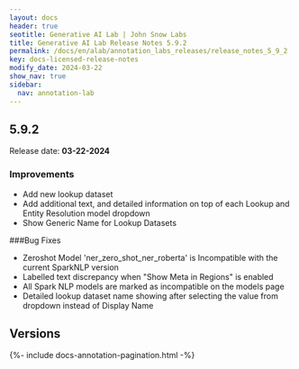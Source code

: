 ```yaml
---
layout: docs
header: true
seotitle: Generative AI Lab | John Snow Labs
title: Generative AI Lab Release Notes 5.9.2
permalink: /docs/en/alab/annotation_labs_releases/release_notes_5_9_2
key: docs-licensed-release-notes
modify_date: 2024-03-22
show_nav: true
sidebar:
  nav: annotation-lab
---
```


<div class="h3-box" markdown="1">

## 5.9.2

Release date: **03-22-2024**

### Improvements
- Add new lookup dataset
- Add additional text, and detailed information on top of each Lookup and Entity Resolution model dropdown 
- Show Generic Name for Lookup Datasets
 
###Bug Fixes
- Zeroshot Model 'ner_zero_shot_ner_roberta' is Incompatible with the current SparkNLP version
- Labelled text discrepancy when "Show Meta in Regions" is enabled
- All Spark NLP models are marked as incompatible on the models page
- Detailed lookup dataset name showing after selecting the value from dropdown instead of Display Name

</div><div class="prev_ver h3-box" markdown="1">

## Versions

</div>

{%- include docs-annotation-pagination.html -%}
